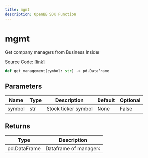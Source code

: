 ```yaml
---
title: mgmt
description: OpenBB SDK Function
---
```


# mgmt

Get company managers from Business Insider

Source Code: [[link](https://github.com/OpenBB-finance/OpenBBTerminal/tree/main/openbb_terminal/stocks/fundamental_analysis/business_insider_model.py#L19)]

```python
def get_management(symbol: str) -> pd.DataFrame
```
## Parameters

| Name | Type | Description | Default | Optional |
| ---- | ---- | ----------- | ------- | -------- |
| symbol | str | Stock ticker symbol | None | False |

## Returns

| Type | Description |
| ---- | ----------- |
| pd.DataFrame | Dataframe of managers |

